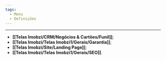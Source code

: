 ```yaml
---
tags:
  - Menu
  - Definições
---
```

---
- **[[Telas Imobzi/CRM/Negócios & Cartões/Funil]]**;
- **[[Telas Imobzi/Telas Imobzi1/Gerais/Garantia]]**;
- **[[Telas Imobzi/Site/Landing Page]]**;
- **[[Telas Imobzi/Telas Imobzi1/Gerais/SEO]]**.